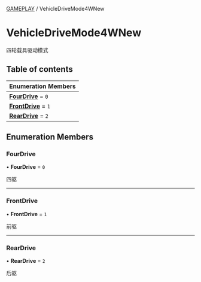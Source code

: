 [GAMEPLAY](../groups/Core.GAMEPLAY.md) / VehicleDriveMode4WNew

# VehicleDriveMode4WNew <Badge type="tip" text="Enumeration" /> <Score text="VehicleDriveMode4WNew" />

四轮载具驱动模式

## Table of contents

| Enumeration Members |
| :-----|
| **[FourDrive](mw.VehicleDriveMode4WNew.md#fourdrive)** = ``0`` <br> |
| **[FrontDrive](mw.VehicleDriveMode4WNew.md#frontdrive)** = ``1`` <br> |
| **[RearDrive](mw.VehicleDriveMode4WNew.md#reardrive)** = ``2`` <br> |

## Enumeration Members

### FourDrive <Score text="FourDrive" /> 

• **FourDrive** = ``0``

四驱

___

### FrontDrive <Score text="FrontDrive" /> 

• **FrontDrive** = ``1``

前驱

___

### RearDrive <Score text="RearDrive" /> 

• **RearDrive** = ``2``

后驱
